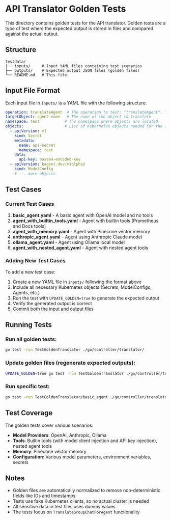 # API Translator Golden Tests

This directory contains golden tests for the API translator. Golden tests are a type of test where the expected output is stored in files and compared against the actual output.

## Structure

```
testdata/
├── inputs/     # Input YAML files containing test scenarios
├── outputs/    # Expected output JSON files (golden files)
└── README.md   # This file
```

## Input File Format

Each input file in `inputs/` is a YAML file with the following structure:

```yaml
operation: translateAgent  # The operation to test: "translateAgent", "translateTeam", or "translateToolServer"
targetObject: agent-name   # The name of the object to translate
namespace: test           # The namespace where objects are located
objects:                  # List of Kubernetes objects needed for the test
  - apiVersion: v1
    kind: Secret
    metadata:
      name: api-secret
      namespace: test
    data:
      api-key: base64-encoded-key
  - apiVersion: kagent.dev/v1alpha2
    kind: ModelConfig
    # ... more objects
```

## Test Cases

### Current Test Cases

1. **basic_agent.yaml** - A basic agent with OpenAI model and no tools
2. **agent_with_builtin_tools.yaml** - Agent with builtin tools (Prometheus and Docs tools)
3. **agent_with_memory.yaml** - Agent with Pinecone vector memory
4. **anthropic_agent.yaml** - Agent using Anthropic Claude model
5. **ollama_agent.yaml** - Agent using Ollama local model
6. **agent_with_nested_agent.yaml** - Agent with nested agent tools

### Adding New Test Cases

To add a new test case:

1. Create a new YAML file in `inputs/` following the format above
2. Include all necessary Kubernetes objects (Secrets, ModelConfigs, Agents, etc.)
3. Run the test with `UPDATE_GOLDEN=true` to generate the expected output
4. Verify the generated output is correct
5. Commit both the input and output files

## Running Tests

### Run all golden tests:
```bash
go test -run TestGoldenTranslator ./go/controller/translator/
```

### Update golden files (regenerate expected outputs):
```bash
UPDATE_GOLDEN=true go test -run TestGoldenTranslator ./go/controller/translator/
```

### Run specific test:
```bash
go test -run TestGoldenTranslator/basic_agent ./go/controller/translator/
```

## Test Coverage

The golden tests cover various scenarios:

- **Model Providers**: OpenAI, Anthropic, Ollama
- **Tools**: Builtin tools (with model client injection and API key injection), nested agent tools
- **Memory**: Pinecone vector memory
- **Configuration**: Various model parameters, environment variables, secrets

## Notes

- Golden files are automatically normalized to remove non-deterministic fields like IDs and timestamps
- Tests use fake Kubernetes clients, so no actual cluster is needed
- All sensitive data in test files uses dummy values
- The tests focus on `TranslateGroupChatForAgent` functionality 